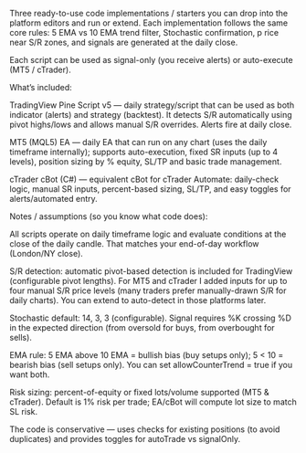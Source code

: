 Three ready-to-use code implementations / starters you can drop into the platform editors and run or extend. 
Each implementation follows the same core rules: 
5 EMA vs 10 EMA trend filter, 
Stochastic confirmation, p
rice near S/R zones, and 
signals are generated at the daily close.

Each script can be used as signal-only (you receive alerts) or auto-execute (MT5 / cTrader).


What’s included:

TradingView Pine Script v5 — daily strategy/script that can be used as both indicator (alerts) and strategy (backtest). It detects S/R automatically using pivot highs/lows and allows manual S/R overrides. Alerts fire at daily close.

MT5 (MQL5) EA — daily EA that can run on any chart (uses the daily timeframe internally); supports auto-execution, fixed SR inputs (up to 4 levels), position sizing by % equity, SL/TP and basic trade management.

cTrader cBot (C#) — equivalent cBot for cTrader Automate: daily-check logic, manual SR inputs, percent-based sizing, SL/TP, and easy toggles for alerts/automated entry.



Notes / assumptions (so you know what code does):

All scripts operate on daily timeframe logic and evaluate conditions at the close of the daily candle. That matches your end-of-day workflow (London/NY close).

S/R detection: automatic pivot-based detection is included for TradingView (configurable pivot lengths). For MT5 and cTrader I added inputs for up to four manual S/R price levels (many traders prefer manually-drawn S/R for daily charts). You can extend to auto-detect in those platforms later.

Stochastic default: 14, 3, 3 (configurable). Signal requires %K crossing %D in the expected direction (from oversold for buys, from overbought for sells).

EMA rule: 5 EMA above 10 EMA = bullish bias (buy setups only); 5 < 10 = bearish bias (sell setups only). You can set allowCounterTrend = true if you want both.

Risk sizing: percent-of-equity or fixed lots/volume supported (MT5 & cTrader). Default is 1% risk per trade; EA/cBot will compute lot size to match SL risk.

The code is conservative — uses checks for existing positions (to avoid duplicates) and provides toggles for autoTrade vs signalOnly.

